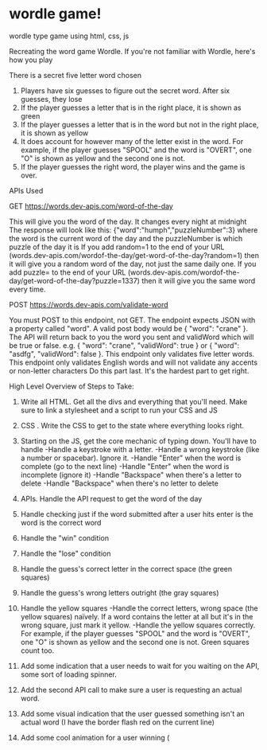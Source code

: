 # wordle game!
wordle type game using html, css, js 




Recreating the word game Wordle. If you're not familiar with Wordle, here's how you play


There is a secret five letter word chosen

1. Players have six guesses to figure out the secret word. After six guesses, they lose
2. If the player guesses a letter that is in the right place, it is shown as green
3. If the player guesses a letter that is in the word but not in the right place, it is shown as yellow
4. It does account for however many of the letter exist in the word. For example, if the player guesses "SPOOL" and the word is "OVERT", one "O" is shown as yellow and the second one is not.
5. If the player guesses the right word, the player wins and the game is over.




APIs Used


GET https://words.dev-apis.com/word-of-the-day

This will give you the word of the day. It changes every night at midnight
The response will look like this: {"word":"humph","puzzleNumber":3} where the word is the current word of the day and the puzzleNumber is which puzzle of the day it is
If you add random=1 to the end of your URL (words.dev-apis.com/wordof-the-day/get-word-of-the-day?random=1) then it will give you a random word of the day, not just the same daily one.
If you add puzzle=<number> to the end of your URL (words.dev-apis.com/wordof-the-day/get-word-of-the-day?puzzle=1337) then it will give you the same word every time.



  POST https://words.dev-apis.com/validate-word

You must POST to this endpoint, not GET.
The endpoint expects JSON with a property called "word". A valid post body would be { "word": "crane" }.
The API will return back to you the word you sent and validWord which will be true or false. e.g. { "word": "crane", "validWord": true } or { "word": "asdfg", "validWord": false }.
This endpoint only validates five letter words.
This endpoint only validates English words and will not validate any accents or non-letter characters
Do this part last. It's the hardest part to get right.
  
  
  
  
  
 High Level Overview of Steps to Take:


1. Write all HTML. Get all the divs and everything that you'll need. Make sure to link a stylesheet and a script to run your CSS and JS
  
2. CSS . Write the CSS to get to the state where everything looks right.
  
3. Starting on the JS, get the core mechanic of typing down. You'll have to handle
-Handle a keystroke with a letter.
-Handle a wrong keystroke (like a number or spacebar). Ignore it.
-Handle "Enter" when the word is complete (go to the next line)
-Handle "Enter" when the word is incomplete (ignore it)
-Handle "Backspace" when there's a letter to delete
-Handle "Backspace" when there's no letter to delete

  
  4. APIs. Handle the API request to get the word of the day

  5. Handle checking just if the word submitted after a user hits enter is the word is the correct word

  6. Handle the "win" condition 

  7. Handle the "lose" condition 

  8. Handle the guess's correct letter in the correct space (the green squares)

  9. Handle the guess's wrong letters outright (the gray squares)

  
10. Handle the yellow squares
  -Handle the correct letters, wrong space (the yellow squares) naïvely. If a word contains the letter at all but it's in the wrong square, just mark it yellow.
  -Handle the yellow squares correctly. For example, if the player guesses "SPOOL" and the word is "OVERT", one "O" is shown as yellow and the second one is not. Green squares count too.

  11. Add some indication that a user needs to wait for you waiting on the API, some sort of loading spinner.

  12. Add the second API call to make sure a user is requesting an actual word.

  13. Add some visual indication that the user guessed something isn't an actual word (I have the border flash red on the current line)
  
  14. Add some cool  animation for a user winning (
  
  
  
  
  
  
  

